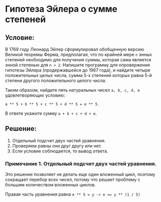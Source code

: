 # Гипотеза Эйлера о сумме степеней
## Условие:
В 1769 году Леонард Эйлер сформулировал обобщенную версию Великой 
теоремы Ферма, предполагая, что по крайней мере `n` энных степеней 
необходимо для получения суммы, которая сама является энной 
степенью для `n > 2`. Напишите программу для опровержения гипотезы 
Эйлера (продержавшейся до 1967 года), и найдите четыре 
положительных целых числа, сумма 5-х степеней которых равна 
5-й степени другого положительного целого числа.

Таким образом, найдите пять натуральных чисел `a, b, c, d, e` 
удовлетворяющих условию:

`a ** 5 + b ** 5 + c ** 5 + d ** 5 = e ** 5.`

В ответе укажите сумму `a + b + c + d + e`.
## Решение:
1. Отдельный подсчет двух частей уравнения.
2. Проверяем равны они друг другу или нет.
3. Если условие соблюдается, то вывод ответа.

### Примечание 1. Отдельный подсчет двух частей уравнения.
Это решение позволяет не делать еще один вложенный цикл, 
поэтому сокращает перебор всех чисел, потому что 
решает проблему с большим количеством вложенных циклов.

Правая часть уравнения равна `e ** 5 = y -> e == y ** (1 / 5)`